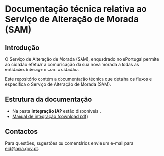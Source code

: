 # Documentação técnica relativa ao Serviço de Alteração de Morada (SAM)


## Introdução
O Serviço de Alteração de Morada (SAM), enquadrado no ePortugal permite ao cidadão efetuar a comunicação da sua nova morada a todas as entidades interagem com o cidadão.

Este repositório contém a documentação técnica que detalha os fluxos e especifica o Serviço de Alteração de Morada (SAM).

## Estrutura da documentação
* Na pasta **integração iAP** estão disponíveis .
* [Manual de integração (download pdf)](https://amagovpt.github.io/doc-SAM/AMA&#32;-&#32;SAM&#32;Documento&#32;de&#32;integração.pdf)

## Contactos
Para questões, sugestões ou comentários envie um e-mail para eid@ama.gov.pt.